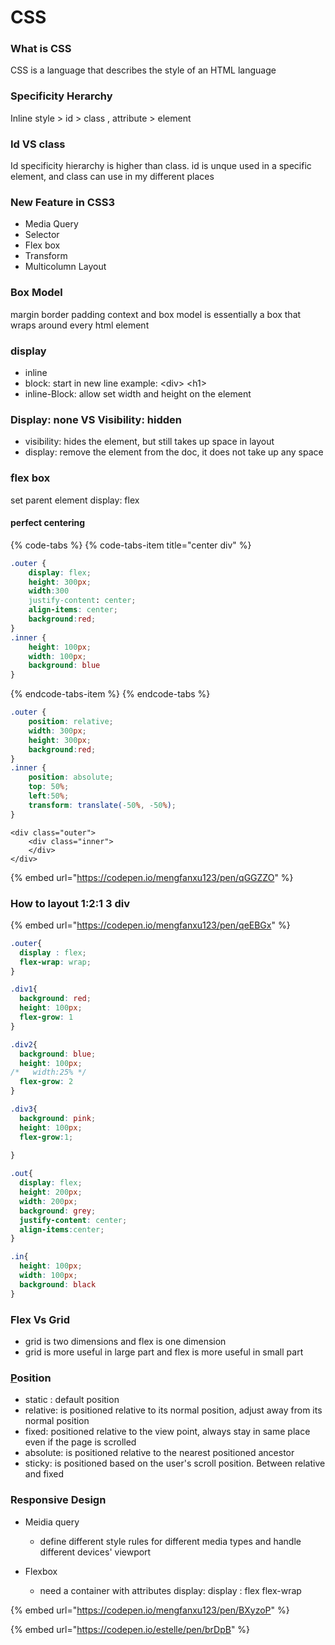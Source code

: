 # CSS

### What is CSS

CSS is a language that describes the style of an HTML language 

### Specificity Herarchy

Inline style &gt; id &gt; class , attribute &gt; element

###  Id VS class

Id specificity hierarchy is higher than class.  id is unque used in a specific element, and class can use in my different places 

### New Feature in CSS3

* Media Query
* Selector
* Flex box
* Transform
* Multicolumn Layout

### Box Model

margin border padding context and box model is essentially a box that wraps around every html element

### ​display

* inline
* block: start in new line example: &lt;div&gt; &lt;h1&gt;
* inline-Block: allow set width and height on the element

### Display: none VS Visibility: hidden

* visibility: hides the element, but still takes up space in layout
* display: remove the element from the doc, it does not take up any space

### flex box

set parent element display: flex 

#### perfect centering

{% code-tabs %}
{% code-tabs-item title="center div" %}
```css
.outer {
    display: flex;
    height: 300px;
    width:300
    justify-content: center;
    align-items: center;
    background:red;
}
.inner {
    height: 100px;
    width: 100px;
    background: blue
}

```
{% endcode-tabs-item %}
{% endcode-tabs %}

```css
.outer {
    position: relative;
    width: 300px;
    height: 300px;
    background:red;
}
.inner {
    position: absolute;
    top: 50%;
    left:50%;
    transform: translate(-50%, -50%);
}
```

```markup
<div class="outer">
    <div class="inner">
    </div>
</div>
```

{% embed url="https://codepen.io/mengfanxu123/pen/qGGZZO" %}

### How to layout 1:2:1 3 div

{% embed url="https://codepen.io/mengfanxu123/pen/qeEBGx" %}

```css
.outer{
  display : flex;
  flex-wrap: wrap;
}

.div1{
  background: red;
  height: 100px;
  flex-grow: 1
}

.div2{
  background: blue;
  height: 100px;
/*   width:25% */
  flex-grow: 2
}

.div3{
  background: pink;
  height: 100px;
  flex-grow:1;
  
}

.out{
  display: flex;
  height: 200px;
  width: 200px;
  background: grey;
  justify-content: center;
  align-items:center;
}

.in{
  height: 100px;
  width: 100px;
  background: black
}
```

### 

### Flex Vs Grid 

* grid is two dimensions and flex is one dimension
* grid is more useful in large part and flex is more useful in small part 

### [P](https://codepen.io/mengfanxu123/pen/qGGZZO)osition

* static : default position
* relative: is positioned relative to its normal position, adjust away from its normal position 
* fixed: positioned relative to the view point, always stay in same place even if the page is scrolled
* absolute: is positioned relative to the nearest positioned ancestor 
* sticky: is positioned based on the user's scroll position. Between relative and fixed

### Responsive Design

* Meidia query
  * define different style rules for different media types and handle different devices' viewport



* Flexbox

  * need a container with attributes display: display : flex flex-wrap

{% embed url="https://codepen.io/mengfanxu123/pen/BXyzoP" %}

{% embed url="https://codepen.io/estelle/pen/brDpB" %}



